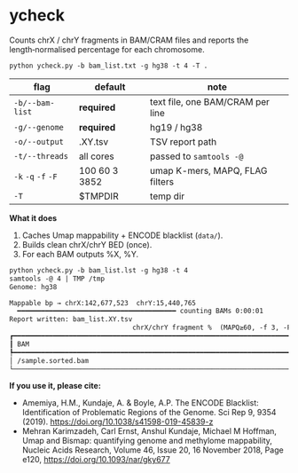 # ycheck
Counts chrX / chrY fragments in BAM/CRAM files and reports the length‑normalised percentage for each chromosome.

```
python ycheck.py -b bam_list.txt -g hg38 -t 4 -T .
```

| flag                | default       | note                               |
| ------------------- | ------------- | ---------------------------------- |
| `-b/--bam-list`     | **required**  | text file, one BAM/CRAM per line   |
| `-g/--genome`       | **required**  | hg19 / hg38                        |
| `-o/--output`       | <list>.XY.tsv | TSV report path                    |
| `-t/--threads`      | all cores     | passed to `samtools -@`            |
| `-k` `-q` `-f` `-F` | 100 60 3 3852 | umap K-mers, MAPQ, FLAG filters    |
| `-T`                | \$TMPDIR      | temp dir                           |

**What it does**

1. Caches Umap mappability + ENCODE blacklist (`data/`).
2. Builds clean chrX/chrY BED (once).
3. For each BAM outputs %X, %Y.

```txt
python ycheck.py -b bam_list.lst -g hg38 -t 4
samtools -@ 4 | TMP /tmp
Genome: hg38

Mappable bp → chrX:142,677,523  chrY:15,440,765
  ━━━━━━━━━━━━━━━━━━━━━━━━━━━━━━━━━━━━━━━━ counting BAMs 0:00:01
Report written: bam_list.XY.tsv
                               chrX/chrY fragment %  (MAPQ≥60, -f 3, -F 3852)
┏━━━━━━━━━━━━━━━━━━━━━━━━━━━━━━━━━━━━━━━━━━━━━━━━━━━━━━━━━━━━━━━━━━━━━━━━━━━━━━━━━━━━━━━━┳━━━━━━━┳━━━━━━━┓
┃ BAM                                                                                    ┃    %X ┃    %Y ┃
┡━━━━━━━━━━━━━━━━━━━━━━━━━━━━━━━━━━━━━━━━━━━━━━━━━━━━━━━━━━━━━━━━━━━━━━━━━━━━━━━━━━━━━━━━╇━━━━━━━╇━━━━━━━┩
│ /sample.sorted.bam                                                                     │ 50.00 │ 50.00 │
└────────────────────────────────────────────────────────────────────────────────────────┴───────┴───────┘
```

**If you use it, please cite:**

 - Amemiya, H.M., Kundaje, A. & Boyle, A.P. The ENCODE Blacklist: Identification of Problematic Regions of the Genome. Sci Rep 9, 9354 (2019). https://doi.org/10.1038/s41598-019-45839-z
 - Mehran Karimzadeh, Carl Ernst, Anshul Kundaje, Michael M Hoffman, Umap and Bismap: quantifying genome and methylome mappability, Nucleic Acids Research, Volume 46, Issue 20, 16 November 2018, Page e120, https://doi.org/10.1093/nar/gky677
   
